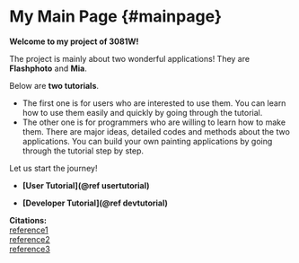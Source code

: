 My Main Page    {#mainpage}
===========

**Welcome to my project of 3081W!**

The project is mainly about two wonderful applications! They are
**Flashphoto** and **Mia**.

Below are **two tutorials**. <br/>

- The first one is for users who are interested to use them. You can learn how
to use them easily and quickly by going through the tutorial.
- The other one is for programmers who are willing to learn how to make
them. There are major ideas, detailed codes and methods about the two
applications. You can build your own painting applications by going through the
tutorial step by step.

Let us start the journey!

- **[User Tutorial](@ref usertutorial)** <br/>

- **[Developer Tutorial](@ref devtutorial)**


**Citations:** <br/>
[reference1](https://github.umn.edu/umn-csci-3081-F18/csci3081-shared-upstream/blob/support-code/PROJ/handouts/Iteration1.pdf) <br/>
[reference2](https://github.umn.edu/umn-csci-3081-F18/csci3081-shared-upstream/blob/support-code/PROJ/handouts/Iteration2.pdf) <br/>
[reference3](https://github.umn.edu/umn-csci-3081-F18/csci3081-shared-upstream/blob/support-code/PROJ/handouts/Iteration3.pdf) <br/>
